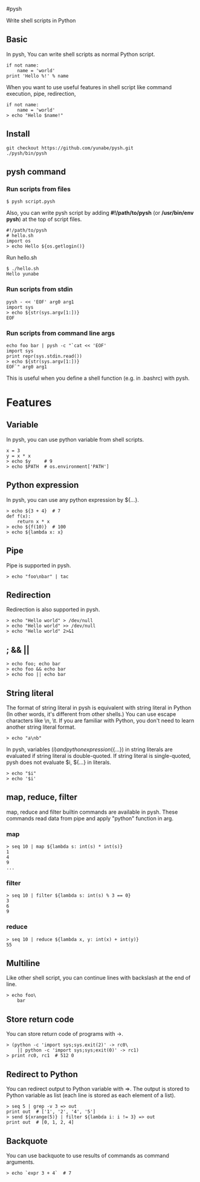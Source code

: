 #pysh

Write shell scripts in Python

## Basic
In pysh, You can write shell scripts as normal Python script.

    if not name:
        name = 'world'
    print 'Hello %!' % name

When you want to use useful features in shell script like
command execution, pipe, redirection,

    if not name:
        name = 'world'
    > echo "Hello $name!"
    
## Install

    git checkout https://github.com/yunabe/pysh.git
    ./pysh/bin/pysh

## pysh command
### Run scripts from files

    $ pysh script.pysh

Also, you can write pysh script by adding **#!/path/to/pysh**
(or **/usr/bin/env pysh**) at the top of script files.

    #!/path/to/pysh
    # hello.sh
    import os
    > echo Hello ${os.getlogin()}

Run hello.sh

    $ ./hello.sh
    Hello yunabe

### Run scripts from stdin

    pysh - << 'EOF' arg0 arg1
    import sys
    > echo ${str(sys.argv[1:])}
    EOF

### Run scripts from command line args

    echo foo bar | pysh -c "`cat << 'EOF'
    import sys
    print repr(sys.stdin.read())
    > echo ${str(sys.argv[1:])}
    EOF`" arg0 arg1
    
This is useful when you define a shell function (e.g. in .bashrc) with pysh.

# Features
## Variable
In pysh, you can use python variable from shell scripts.

    x = 3
    y = x * x
    > echo $y     # 9
    > echo $PATH  # os.environment['PATH']

## Python expression
In pysh, you can use any python expression by ${…}.

    > echo ${3 + 4}  # 7
    def f(x):
        return x * x
    > echo ${f(10)}  # 100
    > echo ${lambda x: x}

## Pipe
Pipe is supported in pysh.

    > echo "foo\nbar" | tac

## Redirection
Redirection is also supported in pysh.

    > echo "Hello world" > /dev/null
    > echo "Hello world" >> /dev/null
    > echo "Hello world" 2>&1

## ; && ||

    > echo foo; echo bar
    > echo foo && echo bar
    > echo foo || echo bar

## String literal
The format of string literal in pysh is equivalent with
string literal in Python
(In other words, it's different from other shells.)
You can use escape characters like \n, \t.
If you are familiar with Python, you don't need to learn another
string literal format.

    > echo "a\nb"

In pysh, variables ($i) and python expression (${…}) in string literals
are evaluated if string literal is double-quoted.
If string literal is single-quoted, pysh does not evaluate $i, ${…} in literals.
    
    > echo "$i"
    > echo '$i'

## map, reduce, filter
map, reduce and filter builtin commands are available in pysh.
These commands read data from pipe and apply "python" function in arg.

### map

    > seq 10 | map ${lambda s: int(s) * int(s)}
    1
    4
    9
    ...

### filter

    > seq 10 | filter ${lambda s: int(s) % 3 == 0}
    3
    6
    9

### reduce

    > seq 10 | reduce ${lambda x, y: int(x) + int(y)}
    55

## Multiline
Like other shell script, you can continue lines
with backslash at the end of line.

    > echo foo\
        bar

## Store return code
You can store return code of programs with ->.

    > (python -c 'import sys;sys.exit(2)' -> rc0\
        || python -c 'import sys;sys;exit(0)' -> rc1)
    > print rc0, rc1  # 512 0

## Redirect to Python
You can redirect output to Python variable with =>.
The output is stored to Python variable as list
(each line is stored as each element of a list).

    > seq 5 | grep -v 3 => out
    print out  # ['1', '2', '4', '5']
    > send ${xrange(5)} | filter ${lambda i: i != 3} => out
    print out  # [0, 1, 2, 4]
    
## Backquote
You can use backquote to use results of commands as command arguments.

    > echo `expr 3 + 4`  # 7
